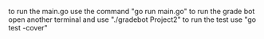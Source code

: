 to run the main.go use the command "go run main.go"
to run the grade bot open another terminal and use "./gradebot Project2"
to run the test use "go test -cover"

